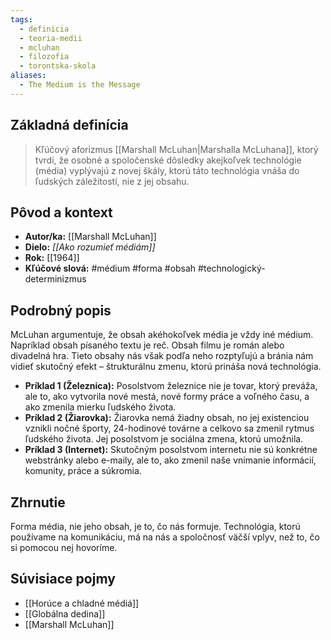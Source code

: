 ```yaml
---
tags:
  - definicia
  - teoria-medii
  - mcluhan
  - filozofia
  - torontska-skola
aliases:
  - The Medium is the Message
---
```

## Základná definícia

> Kľúčový aforizmus [[Marshall McLuhan|Marshalla McLuhana]], ktorý tvrdí, že osobné a spoločenské dôsledky akejkoľvek technológie (média) vyplývajú z novej škály, ktorú táto technológia vnáša do ľudských záležitostí, nie z jej obsahu.

## Pôvod a kontext

* **Autor/ka:** [[Marshall McLuhan]]
* **Dielo:** *[[Ako rozumieť médiám]]*
* **Rok:** [[1964]]
* **Kľúčové slová:** #médium #forma #obsah #technologický-determinizmus

## Podrobný popis

McLuhan argumentuje, že obsah akéhokoľvek média je vždy iné médium. Napríklad obsah písaného textu je reč. Obsah filmu je román alebo divadelná hra. Tieto obsahy nás však podľa neho rozptyľujú a bránia nám vidieť skutočný efekt – štrukturálnu zmenu, ktorú prináša nová technológia.

* **Príklad 1 (Železnica):** Posolstvom železnice nie je tovar, ktorý preváža, ale to, ako vytvorila nové mestá, nové formy práce a voľného času, a ako zmenila mierku ľudského života.
* **Príklad 2 (Žiarovka):** Žiarovka nemá žiadny obsah, no jej existenciou vznikli nočné športy, 24-hodinové továrne a celkovo sa zmenil rytmus ľudského života. Jej posolstvom je sociálna zmena, ktorú umožnila.
* **Príklad 3 (Internet):** Skutočným posolstvom internetu nie sú konkrétne webstránky alebo e-maily, ale to, ako zmenil naše vnímanie informácií, komunity, práce a súkromia.

## Zhrnutie

Forma média, nie jeho obsah, je to, čo nás formuje. Technológia, ktorú používame na komunikáciu, má na nás a spoločnosť väčší vplyv, než to, čo si pomocou nej hovoríme.

## Súvisiace pojmy

* [[Horúce a chladné médiá]]
* [[Globálna dedina]]
* [[Marshall McLuhan]]